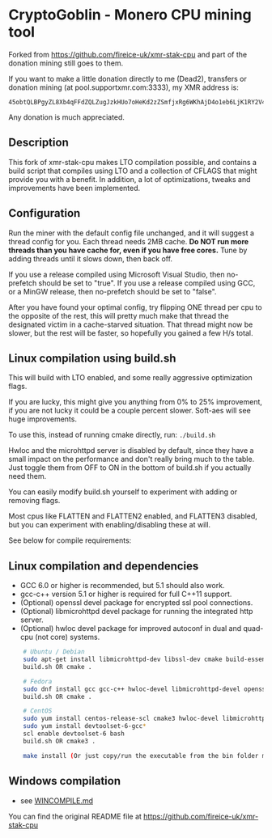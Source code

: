 # CryptoGoblin - Monero CPU mining tool
Forked from https://github.com/fireice-uk/xmr-stak-cpu and part of the donation mining still goes to them.

If you want to make a little donation directly to me (Dead2), transfers or donation mining (at pool.supportxmr.com:3333), my XMR address is:
```
45obtQLBPgyZL8Xb4qFFdZQLZugJzkHUo7oHeKd2zZSmfjxRg6WKhAjD4o1eb6LjK1RY2V4sp1nmDAity9Ks9NvZHw8z1EL
```
Any donation is much appreciated.

## Description
This fork of xmr-stak-cpu makes LTO compilation possible, and contains a build script that compiles
using LTO and a collection of CFLAGS that might provide you with a benefit.
In addition, a lot of optimizations, tweaks and improvements have been implemented.

## Configuration
Run the miner with the default config file unchanged, and it will suggest a thread config for you.
Each thread needs 2MB cache.
**Do NOT run more threads than you have cache for, even if you have free cores.**
Tune by adding threads until it slows down, then back off.

If you use a release compiled using Microsoft Visual Studio, then no-prefetch should be set to "true".
If you use a release compiled using GCC, or a MinGW release, then no-prefetch should be set to "false".

After you have found your optimal config, try flipping ONE thread per cpu to the opposite of the rest,
this will pretty much make that thread the designated victim in a cache-starved situation. That thread
might now be slower, but the rest will be faster, so hopefully you gained a few H/s total.


## Linux compilation using build.sh
This will build with LTO enabled, and some really aggressive optimization flags.

If you are lucky, this might give you anything from 0% to 25% improvement, if you are not lucky
it could be a couple percent slower. Soft-aes will see huge improvements.

To use this, instead of running cmake directly, run:
`./build.sh`

Hwloc and the microhttpd server is disabled by default, since they have a small impact
on the performance and don't really bring much to the table. Just toggle them from OFF to ON
in the bottom of build.sh if you actually need them.

You can easily modify build.sh yourself to experiment with adding or removing flags.

Most cpus like FLATTEN and FLATTEN2 enabled, and FLATTEN3 disabled, but you can experiment
with enabling/disabling these at will.

See below for compile requirements:

## Linux compilation and dependencies
- GCC 6.0 or higher is recommended, but 5.1 should also work.
- gcc-c++ version 5.1 or higher is required for full C++11 support.
- (Optional) openssl devel package for encrypted ssl pool connections.
- (Optional) libmicrohttpd devel package for running the integrated http server.
- (Optional) hwloc devel package for improved autoconf in dual and quad-cpu (not core) systems.

```bash
    # Ubuntu / Debian
    sudo apt-get install libmicrohttpd-dev libssl-dev cmake build-essential libhwloc-dev
    build.sh OR cmake .

    # Fedora
    sudo dnf install gcc gcc-c++ hwloc-devel libmicrohttpd-devel openssl-devel cmake
    build.sh OR cmake .

    # CentOS
    sudo yum install centos-release-scl cmake3 hwloc-devel libmicrohttpd-devel openssl-devel
    sudo yum install devtoolset-6-gcc*
    scl enable devtoolset-6 bash
    build.sh OR cmake3 .

    make install (Or just copy/run the executable from the bin folder manually)
```



## Windows compilation
- see [WINCOMPILE.md](WINCOMPILE.md)


You can find the original README file at https://github.com/fireice-uk/xmr-stak-cpu
